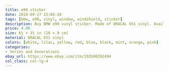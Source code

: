 ```yaml
---
title: e90 sticker
date: 2018-09-27 15:04:10
tags: [bmw, e90, vinyl, window, windshield, sticker]
description: Buy BMW e90 vinyl sticker. Made of ORACAL 651 vinyl. Available in different colors.
price: 4.99
size: 6¼ × 3½ in (16 × 9 cm)
material: ORACAL 651 vinyl
colors: [white, lilac, yellow, red, blue, black, mint, orange, pink]
categories:
- Series and Generations
ebay_url: https://www.ebay.com/itm/192500392494
col_class: col-lg-4
---
```

